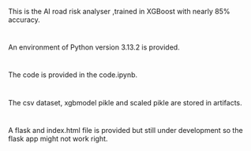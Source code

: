 This is the AI road risk analyser ,trained in XGBoost with nearly 85% accuracy.
#
An environment of Python version 3.13.2 is provided.
#
The code is provided in the code.ipynb.
#
The  csv dataset, xgbmodel pikle and scaled pikle  are stored in artifacts.
#
A flask and index.html file is provided but still under development so the flask app might not work right.
##
